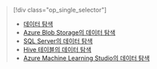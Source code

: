> [!div class="op_single_selector"]
> * [데이터 탐색](../articles/machine-learning/machine-learning-data-science-explore-data.md)
> * [Azure Blob Storage의 데이터 탐색](../articles/machine-learning/machine-learning-data-science-explore-data-blob.md)
> * [SQL Server의 데이터 탐색](../articles/machine-learning/machine-learning-data-science-explore-data-sql-server.md)
> * [Hive 테이블의 데이터 탐색](../articles/machine-learning/machine-learning-data-science-explore-data-hive-tables.md)
> * [Azure Machine Learning Studio의 데이터 탐색](https://azure.microsoft.com/documentation/videos/preprocessing-data-in-azure-ml-studio/)
> 
> 

